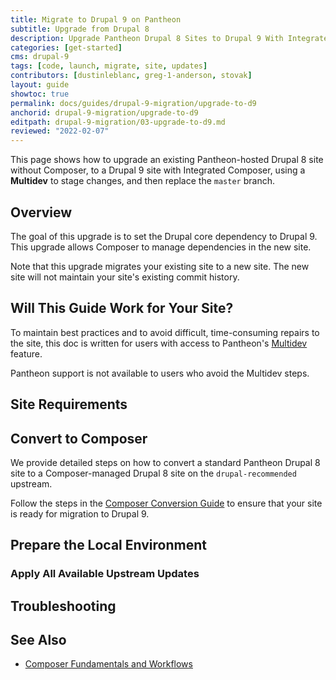 ```yaml
---
title: Migrate to Drupal 9 on Pantheon
subtitle: Upgrade from Drupal 8
description: Upgrade Pantheon Drupal 8 Sites to Drupal 9 With Integrated Composer
categories: [get-started]
cms: drupal-9
tags: [code, launch, migrate, site, updates]
contributors: [dustinleblanc, greg-1-anderson, stovak]
layout: guide
showtoc: true
permalink: docs/guides/drupal-9-migration/upgrade-to-d9
anchorid: drupal-9-migration/upgrade-to-d9
editpath: drupal-9-migration/03-upgrade-to-d9.md
reviewed: "2022-02-07"
---
```


This page shows how to upgrade an existing Pantheon-hosted Drupal 8 site without Composer, to a Drupal 9 site with Integrated Composer, using a **Multidev** to stage changes, and then replace the `master` branch.

## Overview

The goal of this upgrade is to set the Drupal core dependency to Drupal 9. This upgrade allows Composer to manage dependencies in the new site.

Note that this upgrade migrates your existing site to a new site. The new site will not maintain your site's existing commit history.

## Will This Guide Work for Your Site?

<Alert title="Multidev Required" type="danger">

To maintain best practices and to avoid difficult, time-consuming repairs to the site, this doc is written for users with access to Pantheon's [Multidev](/multidev) feature.

Pantheon support is not available to users who avoid the Multidev steps.

</Alert>

## Site Requirements

<Partial file="drupal-9/upgrade-site-requirements.md" />

## Convert to Composer

We provide detailed steps on how to convert a standard Pantheon Drupal 8 site to a Composer-managed Drupal 8 site on the `drupal-recommended` upstream.

<Alert title="Note"  type="info" >

Follow the steps in the [Composer Conversion Guide](/guides/composer-convert) to ensure that your site is ready for migration to Drupal 9.

</Alert>

## Prepare the Local Environment

<Partial file="drupal-9/prepare-local-environment.md" />

### Apply All Available Upstream Updates

<Partial file="drupal-apply-upstream-updates.md" />

<Partial file="drupal-8-to-drupal-9-upgrade.md" />

## Troubleshooting

<Partial file="composer-updating.md" />

## See Also

- [Composer Fundamentals and Workflows](/composer)
